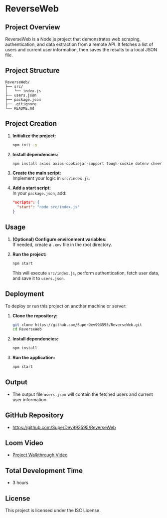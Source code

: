 # ReverseWeb

## Project Overview

ReverseWeb is a Node.js project that demonstrates web scraping, authentication, and data extraction from a remote API. It fetches a list of users and current user information, then saves the results to a local JSON file.

## Project Structure

```
ReverseWeb/
├── src/
│   └── index.js
├── users.json
├── package.json
├── .gitignore
└── README.md
```

## Project Creation

1. **Initialize the project:**
   ```sh
   npm init -y
   ```
2. **Install dependencies:**
   ```sh
   npm install axios axios-cookiejar-support tough-cookie dotenv cheerio
   ```
3. **Create the main script:**  
   Implement your logic in `src/index.js`.

4. **Add a start script:**  
   In your `package.json`, add:
   ```json
   "scripts": {
     "start": "node src/index.js"
   }
   ```

## Usage

1. **(Optional) Configure environment variables:**  
   If needed, create a `.env` file in the root directory.

2. **Run the project:**
   ```sh
   npm start
   ```
   This will execute `src/index.js`, perform authentication, fetch user data, and save it to `users.json`.

## Deployment

To deploy or run this project on another machine or server:

1. **Clone the repository:**
   ```sh
   git clone https://github.com/SuperDev993595/ReverseWeb.git
   cd ReverseWeb
   ```
2. **Install dependencies:**
   ```sh
   npm install
   ```
3. **Run the application:**
   ```sh
   npm start
   ```

## Output

- The output file `users.json` will contain the fetched users and current user information.

## GitHub Repository

- https://github.com/SuperDev993595/ReverseWeb

## Loom Video

- [Project Walkthrough Video](https://www.loom.com/share/dafe8d6017754611a3c8a2df5173985c?sid=78af5a3b-0b1d-4bf5-b9cf-7692139b7803)

## Total Development Time

- 3 hours

## License

This project is licensed under the ISC License.